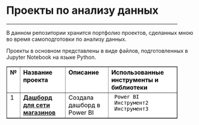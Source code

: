 <!DOCTYPE html>
<html>
  <head>
    <meta charset="utf-8">
    <title>Портфолио</title>
    <h1> Проекты по анализу данных </h1>
    <hr align="left" size="5" width="90%" color="#3399ff">
    <p> В данном репозитории хранится портфолио проектов, сделанных мною во время самоподготовки по анализу данных.</p>
    <p> Проекты в основном представлены в виде файлов, подготовленных в Jupyter Notebook на языке Python. </p>
    <style>
      table {
        width: 90%;           /* Ширина таблицы */
        background: white;     /* Цвет фона таблицы */
        color: black;          /* Цвет текста */
        border-spacing: 0px;   /* Расстояние между ячейками */
    </style>
  </head>
  <body>
    <table border="1" width="600">
      <thead valign="top" align="left"> 
        <tr>
          <th> № </th>
          <th> Название проекта </th>
          <th> Описание </th>
          <th> Использованные инструменты и библиотеки </th>
        </tr>
      </thead>
      <tbody valign="top">
        <tr>
          <td> 1 </td>
          <td><b><a href="https://disk.yandex.ru/i/_zJ3r5SQrSthJQ"> Дашборд для сети магазинов </a></b></td>
          <td> Создала дашборд в Power BI </td>
          <td><code> Power BI </code><br>
              <code> Инструмент2 </code><br>
              <code> Инструмент3 </code><br>
          </td>
        </tr>
      </tbody>
    </table>
